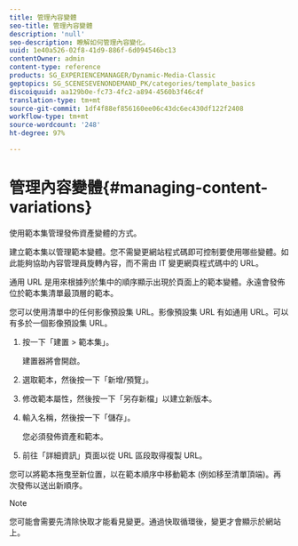```yaml
---
title: 管理內容變體
seo-title: 管理內容變體
description: 'null'
seo-description: 瞭解如何管理內容變化。
uuid: 1e40a526-02f8-41d9-886f-6d094546bc13
contentOwner: admin
content-type: reference
products: SG_EXPERIENCEMANAGER/Dynamic-Media-Classic
geptopics: SG_SCENESEVENONDEMAND_PK/categories/template_basics
discoiquuid: aa129b0e-fc73-4fc2-a894-4560b3f46c4f
translation-type: tm+mt
source-git-commit: 1df4f88ef856160ee06c43dc6ec430df122f2408
workflow-type: tm+mt
source-wordcount: '248'
ht-degree: 97%

---
```



# 管理內容變體{#managing-content-variations}

使用範本集管理發佈資產變體的方式。

建立範本集以管理範本變體。您不需變更網站程式碼即可控制要使用哪些變體。如此能夠協助內容管理員旋轉內容，而不需由 IT 變更網頁程式碼中的 URL。

通用 URL 是用來根據列於集中的順序顯示出現於頁面上的範本變體。永遠會發佈位於範本集清單最頂層的範本。

您可以使用清單中的任何影像預設集 URL。影像預設集 URL 有如通用 URL。可以有多於一個影像預設集 URL。

1. 按一下「建置 > 範本集」。

   建置器將會開啟。

1. 選取範本，然後按一下「新增/預覽」。
1. 修改範本屬性，然後按一下「另存新檔」以建立新版本。
1. 輸入名稱，然後按一下「儲存」。

   您必須發佈資產和範本。

1. 前往「詳細資訊」頁面以從 URL 區段取得複製 URL。

您可以將範本拖曳至新位置，以在範本順序中移動範本 (例如移至清單頂端)。再次發佈以送出新順序。

>[!NOTE]
>
>您可能會需要先清除快取才能看見變更。通過快取循環後，變更才會顯示於網站上。

